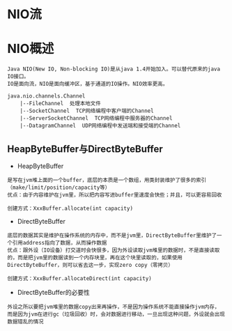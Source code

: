 NIO流
==

# NIO概述
```
Java NIO(New IO, Non-blocking IO)是从java 1.4开始加入。可以替代原来的java IO接口。
IO是面向流，NIO是面向缓冲区，基于通道的IO操作。NIO效率更高。
```


```text
java.nio.channels.Channel
    |--FileChannel  处理本地文件
    |--SocketChannel  TCP网络编程中客户端的Channel
    |--ServerSocketChannel  TCP网络编程中服务器的Channel
    |--DatagramChannel  UDP网络编程中发送端和接受端的Channel

```

## HeapByteBuffer与DirectByteBuffer
* HeapByteBuffer
```text
是写在jvm堆上面的一个buffer，底层的本质是一个数组，用类封装维护了很多的索引（make/limit/position/capacity等） 
优点：由于内容维护在jvm里，所以把内容写进buffer里速度会快些；并且，可以更容易回收

创建方式：XxxBuffer.allocate(int capacity)
```

* DirectByteBuffer
```text
底层的数据其实是维护在操作系统的内存中，而不是jvm里，DirectByteBuffer里维护了一个引用address指向了数据，从而操作数据
优点：跟外设（IO设备）打交道时会快很多，因为外设读取jvm堆里的数据时，不是直接读取的，而是把jvm里的数据读到一个内存块里，再在这个块里读取的，如果使用DirectByteBuffer，则可以省去这一步，实现zero copy（零拷贝）

创建方式：XxxBuffer.allocateDirect(int capacity)
```

* DirectByteBuffer的必要性
```text
外设之所以要把jvm堆里的数据copy出来再操作，不是因为操作系统不能直接操作jvm内存，
而是因为jvm在进行gc（垃圾回收）时，会对数据进行移动，一旦出现这种问题，外设就会出现数据错乱的情况
```

